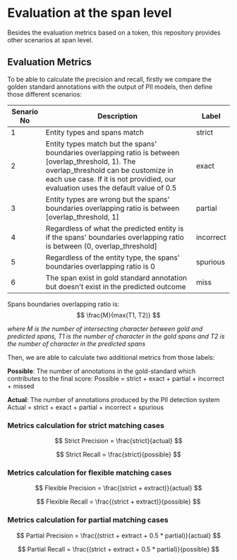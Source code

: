 # Evaluation at the span level
Besides the evaluation metrics based on a token, this repository provides other scenarios at span level. 

## Evaluation Metrics
To be able to calculate the precision and recall, firstly we compare the golden standard annotations with the output of PII models, then define those different scenarios:


| Senario No | Description | Label |
| ---------- | ----------- | ----- |
| 1 | Entity types and spans match | strict |
| 2 | Entity types match but the spans' boundaries overlapping ratio is between [overlap_threshold, 1). The overlap_threshold can be customize in each use case. If it is not providied, our evaluation uses the default value of 0.5 | exact |
| 3 | Entity types are wrong but the spans' boundaries overlapping ratio is between [overlap_threshold, 1] | partial |
| 4 | Regardless of what the predicted entity is if the spans' boundaries overlapping ratio is between (0, overlap_threshold] | incorrect |
| 5 | Regardless of the entity type, the spans' boundaries overlapping ratio is 0 | spurious |
| 6 | The span exist in gold standard annotation but doesn't exist in the predicted outcome | miss |

 Spans boundaries overlapping ratio is:
 $$ \frac{M}{max(T1, T2)} $$
    
<i>where M is the number of intersecting character between gold and predicted spans, T1 is the number of character in the gold spans and T2 is the number of character in the predicted spans</i>

Then, we are able to calculate two additional metrics from those labels:

<b>Possible</b>: The number of annotations in the gold-standard which contributes to the final score:
    Possible = strict + exact + partial + incorrect + missed

<b>Actual</b>: The number of annotations produced by the PII detection system
    Actual = strict + exact + partial + incorrect + spurious

### Metrics calculation for strict matching cases
$$ Strict Precision = \frac{strict}{actual} $$

$$ Strict Recall = \frac{strict}{possible} $$

### Metrics calculation for flexible matching cases
$$ Flexible Precision = \frac{(strict + extract)}{actual} $$

$$ Flexible Recall = \frac{(strict + extract)}{possible} $$

### Metrics calculation for partial matching cases
$$ Partial Precision = \frac{(strict + extract + 0.5 * partial)}{actual} $$

$$ Partial Recall = \frac{(strict + extract + 0.5 * partial)}{possible} $$
